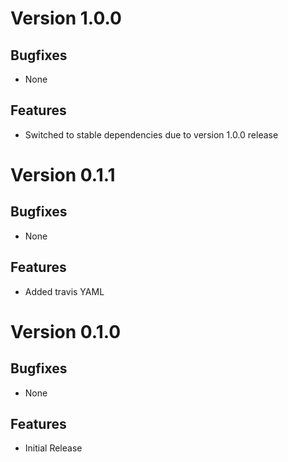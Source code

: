 # Version 1.0.0

## Bugfixes

* None

## Features

* Switched to stable dependencies due to version 1.0.0 release


# Version 0.1.1

## Bugfixes

* None

## Features

* Added travis YAML

# Version 0.1.0

## Bugfixes

* None

## Features

* Initial Release